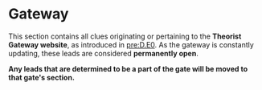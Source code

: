 # Gateway

This section contains all clues originating or pertaining to the **Theorist Gateway website**, as introduced in [pre:D.E0](../pre-arg//d.e0-theorist-gateway.md).
As the gateway is constantly updating, these leads are considered **permanently open**.

**Any leads that are determined to be a part of the gate will be moved to that gate's section.**
